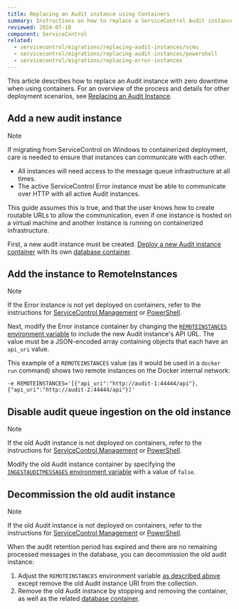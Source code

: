```yaml
---
title: Replacing an Audit instance using Containers
summary: Instructions on how to replace a ServiceControl Audit instance with zero downtime
reviewed: 2024-07-10
component: ServiceControl
related:
  - servicecontrol/migrations/replacing-audit-instances/scmu
  - servicecontrol/migrations/replacing-audit-instances/powershell
  - servicecontrol/migrations/replacing-error-instances
---
```


This article describes how to replace an Audit instance with zero downtime when using containers. For an overview of the process and details for other deployment scenarios, see [Replacing an Audit Instance](/servicecontrol/migrations/replacing-audit-instances/).

## Add a new audit instance

> [!NOTE]
> If migrating from ServiceControl on Windows to containerized deployment, care is needed to ensure that instances can communicate with each other.
>
> * All instances will need access to the message queue infrastructure at all times.
> * The active ServiceControl Error instance must be able to communicate over HTTP with all active Audit instances.
>
> This guide assumes this is true, and that the user knows how to create routable URLs to allow the communication, even if one instance is hosted on a virtual machine and another instance is running on containerized infrastructure.

First, a new audit instance must be created. [Deploy a new Audit instance container](/servicecontrol/audit-instances/deployment/containers.md) with its own [database container](/servicecontrol/ravendb/containers.md).

## Add the instance to RemoteInstances

> [!NOTE]
> If the Error instance is not yet deployed on containers, refer to the instructions for [ServiceControl Management](scmu.md#add-the-instance-to-remoteinstances) or [PowerShell](powershell.md#add-the-instance-to-remoteinstances).

Next, modify the Error instance container by changing the [`REMOTEINSTANCES` environment variable](/servicecontrol/servicecontrol-instances/configuration.md#host-settings-servicecontrolremoteinstances) to include the new Audit instance's API URL. The value must be a JSON-encoded array containing objects that each have an `api_uri` value.

This example of a `REMOTEINSTANCES` value (as it would be used in a `docker run` command) shows two remote instances on the Docker internal network:

```shell
-e REMOTEINSTANCES='[{"api_uri":"http://audit-1:44444/api"},{"api_uri":"http://audit-2:44444/api"}]'
```

## Disable audit queue ingestion on the old instance

> [!NOTE]
> If the old Audit instance is not deployed on containers, refer to the instructions for [ServiceControl Management](scmu.md#disable-audit-queue-ingestion-on-the-old-instance) or [PowerShell](powershell.md#disable-audit-queue-ingestion-on-the-old-instance).

Modify the old Audit instance container by specifying the [`INGESTAUDITMESSAGES` environment variable](/servicecontrol/audit-instances/configuration.md#recoverability-servicecontrolingestauditmessages) with a value of `false`.

## Decommission the old audit instance

> [!NOTE]
> If the old Audit instance is not deployed on containers, refer to the instructions for [ServiceControl Management](scmu.md#decommission-the-old-audit-instance) or [PowerShell](powershell.md#decommission-the-old-audit-instance).

When the audit retention period has expired and there are no remaining processed messages in the database, you can decommission the old audit instance:

1. Adjust the `REMOTEINSTANCES` environment variable [as described above](#add-the-instance-to-remoteinstances) except remove the old Audit instance URI from the collection.
2. Remove the old Audit instance by stopping and removing the container, as well as the related [database container](/servicecontrol/ravendb/containers.md).